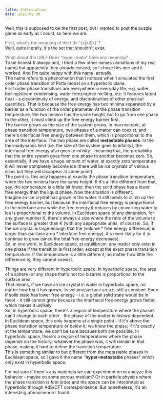 ```yaml
---
title: Introduction
date: 2021-09-30
---
```

<script src="/Yi-blog/js/scripts.js"></script>
<link rel="stylesheet" href="/Yi-blog/css/styles.css">

<p>Well, this is supposed to be the first post, but I wanted to post the puzzle game as early as I could, so here we are.</p><p><span style="color: #666666;">First, what's the meaning of the title "{x|x∉x}"? </span><br />Well, quite literally, it's the <a href="https://en.wikipedia.org/wiki/Russell%27s_paradox" target="_blank">set that shouldn't exist</a>.&nbsp;</p><p><span style="color: #666666;">What about the URL? Does "hyper-meta" have any meaning?</span><br />To be honest (I always am), I tried a few other names (variations of my real name) but apparently they already existed, so I chose this one and it worked. And I'm quite happy with this name, actually.<br />The name refers to a phenomenon that I noticed when I simulated the first order phase transition of Potts model on a hyperbolic plane.<br />First order phase transitions are everywhere in everyday life, e.g. water boiling/steam condensing, water freezing/ice melting, etc. It features latent heat - a discontinuity of energy, and discontinuities of other physical quantities. That is because the free energy has two minima separated by a barrier as a function of the order parameter. At the phase transition temperature, the two minima has the same height, but to go from one phase to the other, it must climb up the free energy barrier first.<br />The barrier grows as the size of the system grows. In macroscopic, at phase transition temperature, two phases of a matter can coexist, and there's interfacial free energy between them, which is proportional to the area of the interface. The two phase are called <b>metastable phases</b>. In the thermodynamic limit (i.e. the size of the system goes to infinity), the interfacial free energy also goes to infinity - meaning that, the probability that the entire system goes from one phase to another becomes zero. So, essentially, if we have a huge amount of water, at exactly zero temperature it will never completely become ice (there will be ice crystals of various sizes but they will disappear at some point).<br />The point is, this only happens at exactly the phase transition temperature, when the two minima have the same height. If it's a little different from that, say, the temperature is a little bit lower, then the solid phase has a lower free energy than the liquid phase. Now the situation is different.<br />Imagine an ice crystal has grown in the water. It still needs to climb up the free energy barrier, but because the interfacial free energy is proportional to the interface area while the free energy it reduces by converting water to ice is proportional to the volume. In Euclidean space of any dimension, for any given number K, there's always a size where the ratio of the volume to the surface is greater than K (with any appropriate units, of course). So, if the ice crystal is large enough that the (volume * free energy difference) is larger than (surface area * interface free energy), it's more likely for it to continue to grow (since the total free energy decreases).<br />So, in one word, in Euclidean space, at equilibrium, any matter only exist in one phase if the transition is first order, except at the exact phase transition temperature. If the temperature is a little different, no matter how little the difference is, they cannot coexist.</p><p>Things are very different in hyperbolic space. In hyperbolic space, the area of a sphere (or any shape that's not too bizarre) is proportional to the surface area.<br />That means, if we have an ice crystal in water in hyperbolic space, no matter how big it has grown, its volume/surface area is still a constant. Even if solid state has lower free energy - i.e. a global solid state would be in favor - it still cannot grow because the interfacial free energy grows faster, which makes it unlikely.<br />So, in hyperbolic space, there's a region of temperature where the phases can't change to each other - the phase of the matter is history dependent. In Euclidean space, this only happens at a single point - if it's above the phase transition temperature or below it, we know the phase; if it's exactly at the temperature, we can't be sure because both are possible. In hyperbolic space, there's a region of temperatures where the phase depends on the history: whatever the phase was, it will remain in that phase, making it hard to define the transition temperature.<br />This is something similar to but different from the metastable phases in Euclidean space, so I gave it the name "<b>hyper-metastable</b> phases" which only exist in hyperbolic space.</p><p>I'm not sure if there's any materials we can experiment on to analyze this behavior - maybe on some porous medium? Or in particle physics where the phase transition is first order and the space can be interpreted as hyperbolic through AdS/CFT correspondence. But nonetheless, it's an interesting phenomenon I found.</p>
